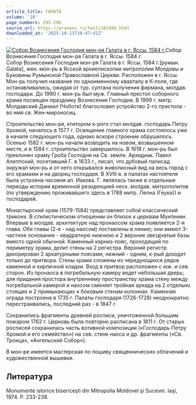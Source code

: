 ```yaml
---
article_title: ГАЛАТА
volume: '10'
page_numbers: 295-296
source_url: https://pravenc.ru/text/161499.html
downloaded_at: '2025-10-13T10:47:41Z'
---
```


[![Собор Вознесения Господня мон-ря Галата в г. Яссы. 1584 г.](https://pravenc.ru/data/214/467/1234/i200.jpg "Кликните для увеличения картинки")](https://pravenc.ru/data/214/467/1234/i400.jpg)Собор Вознесения Господня мон-ря Галата в г. Яссы. 1584 г.  
Собор Вознесения Господня мон-ря Галата в г. Яссы. 1584 г.[румын. Galata], жен. мон-рь в Ясской архиепископии митрополии Молдовы и Буковины Румынской Православной Церкви. Расположен в г. Яссы. Мон-рь получил название по одноименному кварталу в К-поле, где останавливались, ожидая от тур. султана получения фирмана, молдав. господари. До 1990 г. мон-рь был муж. Главный престол соборного храма посвящен празднику Вознесения Господня. В 1999 г. митр. Молдавский Даниил (Чоботя) благословил устройство 2-го престола - во имя св. Жен-мироносиц.

Строительство мон-ря, ктитором к-рого стал молдав. господарь Петру Хромой, началось в 1577 г. Освящение главного храма состоялось уже в начале следующего года, однако вскоре строение обрушилось. Осенью 1582 г. мон-рь начали возводить на новом, возвышенном месте, и в 1584 г. строительство завершилось. В 1618 г. мон-рь был преклонен храму Гроба Господня на Св. земле. Архидиак. Павел Алеппский, посетивший Г. в 1633 г., писал, что дубовый палисад окружал мон-рь и от него открывался живописный вид на весь город с его храмами и на дворец господаря. В XVIII в. в палатах настоятеля была устроена часовня ап. Иакова. Г. являлась также в отдельные периоды истории временной резиденцией неск. молдав. митрополитов (по утверждению проживавшего здесь в 1788 митр. Леона (Геука)) и господарей.

Монастырский храм (1579-1584) представляет собой классический триконх. В стилистическом отношении он близок к церквам Мунтении. Впервые в молдав. архитектуре над пронаосом храма появляется 2-я глава. Обе главы (2-я - над наосом) поставлены в линию; они имеют 3-частное основание - квадратную нижнюю и 2 верхние звездчатые базы вместо одной обычной. Каменный карниз-пояс, проходящий по периметру храма, делит стены на 2 регистра. Верхний регистр декорирован 2 аркатурными поясами, нижний - одним, к-рый доходит только до притвора. Стены храма сложены из чередующихся рядов каменной и кирпичной кладки. Вход в притвор расположен с юж. и сев. сторон. Из пронаоса в погребальную камеру ведет небольшая дверь; для придания простора внутреннему пространству храма стену между погребальной камерой и наосом сменяет тройная аркада на 2 отдельно стоящих и 2 примыкающих к боковым стенам колоннах. Каменная ограда построена в 1735 г. Палаты господаря (1726-1728) неоднократно перестраивались, последний раз - в 1847 г.

Сохранились фрагменты древней росписи, уничтоженной большим пожаром 1762 г. Церковь была повторно расписана в 1811 г. От старых росписей сохранилась часть вотивной композиции («Господарь Петру Хромой и его семейство») на сев. стене наоса и др. фрагменты («Св. Троица», «Ангельский Собор»).

В мон-ре имеется мастерская по пошиву священнических облачений и художественной вышивки.

## Литература

Monumente istorice bisericeşti din Mitropolia Moldovei şi Sucevei. Iaşi, 1974. P. 233-238.
